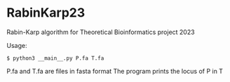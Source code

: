 # RabinKarp23
Rabin-Karp algorithm for Theoretical Bioinformatics project 2023

Usage:
```
$ python3 __main__.py P.fa T.fa
```
P.fa and T.fa are files in fasta format
The program prints the locus of P in T
